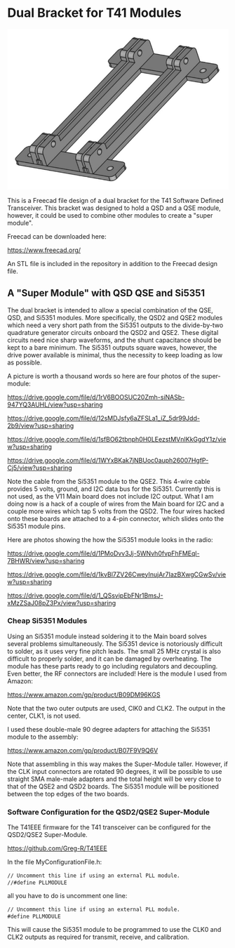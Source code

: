 # Dual Bracket for T41 Modules

 ![Dual Bracket](./Dual_Bracket.png)

This is a Freecad file design of a dual bracket for the T41 Software Defined Transceiver.
This bracket was designed to hold a QSD and a QSE module, however, it could be used to combine
other modules to create a "super module".

Freecad can be downloaded here:

<https://www.freecad.org/>

An STL file is included in the repository in addition to the Freecad design file.

## A "Super Module" with QSD QSE and Si5351

The dual bracket is intended to allow a special combination of the QSE, QSD, and Si5351 modules.
More specifically, the QSD2 and QSE2 modules which need a very short path from the Si5351 outputs
to the divide-by-two quadrature generator circuits onboard the QSD2 and QSE2.  These digital circuits
need nice sharp waveforms, and the shunt capacitance should be kept to a bare minimum.  The Si5351 outputs
square waves, however, the drive power available is minimal, thus the necessity to keep loading as
low as possible.

A picture is worth a thousand words so here are four photos of the super-module:

<https://drive.google.com/file/d/1rV6BOOSUC20Zmh-siNASb-947YQ3AUHL/view?usp=sharing>

<https://drive.google.com/file/d/12sMDJsfy6aZFSLa1_iZ_5dr99Jdd-2b9/view?usp=sharing>

<https://drive.google.com/file/d/1sfBO62tbnph0H0LEezstMVnIKkGgdY1z/view?usp=sharing>

<https://drive.google.com/file/d/1WYxBKak7jNBUoc0auph26007HgfP-Cj5/view?usp=sharing>

Note the cable from the Si5351 module to the QSE2.  This 4-wire cable provides 5 volts, ground,
and I2C data bus for the Si5351.  Currently this is not used, as the V11 Main board does not
include I2C output.  What I am doing now is a hack of a couple of wires from the Main board
for I2C and a couple more wires which tap 5 volts from the QSD2.  The four wires hacked
onto these boards are attached to a 4-pin connector, which slides onto the Si5351 module pins.

Here are photos showing the how the Si5351 module looks in the radio:

<https://drive.google.com/file/d/1PMoDvv3Jj-5WNvh0fvpFhFMEql-7BHWR/view?usp=sharing>

<https://drive.google.com/file/d/1kvBl7ZV26CweyInujAr7IazBXwgCGwSv/view?usp=sharing>

<https://drive.google.com/file/d/1_QSsvipEbFNr1BmsJ-xMzZSaJ08pZ3Px/view?usp=sharing>

### Cheap Si5351 Modules

Using an Si5351 module instead soldering it to the Main board solves several problems
simultaneously.  The Si5351 device is notoriously difficult to solder, as it uses very fine pitch leads.
The small 25 MHz crystal is also difficult to properly solder, and it can be damaged by overheating.
The module has these parts ready to go including regulators and decoupling.  Even better, the RF
connectors are included!  Here is the module I used from Amazon:

<https://www.amazon.com/gp/product/B09DM96KGS>

Note that the two outer outputs are used, ClK0 and CLK2.
The output in the center, CLK1, is not used.

I used these double-male 90 degree adapters for attaching the Si5351 module to the assembly:

<https://www.amazon.com/gp/product/B07F9V9Q6V>

Note that assembling in this way makes the Super-Module taller.  However, if the CLK input
connectors are rotated 90 degrees, it will be possible to use straight SMA male-male
adapters and the total height will be very close to that of the QSE2 and QSD2 boards.
The Si5351 module will be positioned between the top edges of the two boards.

### Software Configuration for the QSD2/QSE2 Super-Module

The T41EEE firmware for the T41 transceiver can be configured for the QSD2/QSE2 Super-Module.

<https://github.com/Greg-R/T41EEE>

In the file MyConfigurationFile.h:

```
// Uncomment this line if using an external PLL module.
//#define PLLMODULE
```

all you have to do is uncomment one line:
```
// Uncomment this line if using an external PLL module.
#define PLLMODULE
```

This will cause the Si5351 module to be programmed to use the CLK0 and CLK2 outputs as
required for transmit, receive, and calibration.







